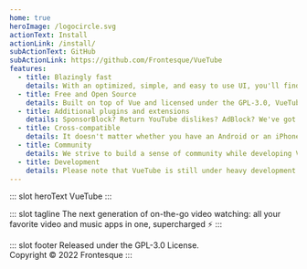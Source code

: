 ```yaml
---
home: true
heroImage: /logocircle.svg
actionText: Install
actionLink: /install/
subActionText: GitHub
subActionLink: https://github.com/Frontesque/VueTube
features:
  - title: Blazingly fast
    details: With an optimized, simple, and easy to use UI, you'll find that using VueTube feels right at home.
  - title: Free and Open Source
    details: Built on top of Vue and licensed under the GPL-3.0, VueTube is free and open source, and will never track you or ask for payment.
  - title: Additional plugins and extensions
    details: SponsorBlock? Return YouTube dislikes? AdBlock? We've got it all.
  - title: Cross-compatible
    details: It doesn't matter whether you have an Android or an iPhone, VueTube works anywhere, anywhere.
  - title: Community
    details: We strive to build a sense of community while developing VueTube. Join our Discord or Reddit to leave your feedback!
  - title: Development
    details: Please note that VueTube is still under heavy development and may undergo changes.
---
```


::: slot heroText
VueTube
:::

::: slot tagline
The next generation of on-the-go video watching: all your favorite video and music apps in one, supercharged ⚡
:::

::: slot footer
Released under the GPL-3.0 License.<br>
Copyright © 2022 Frontesque
:::
